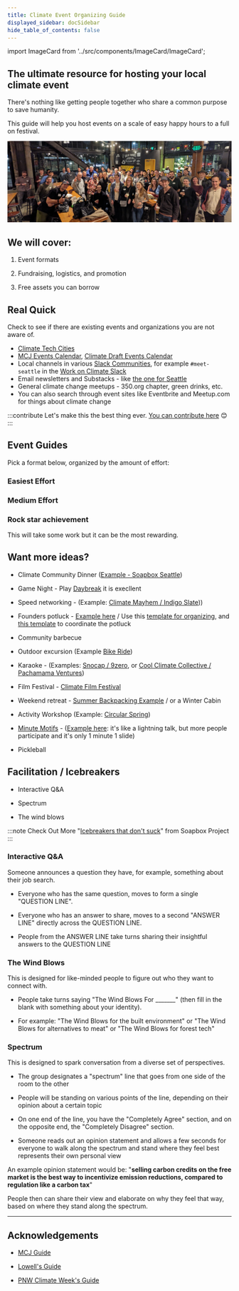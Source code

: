 ```yaml
---
title: Climate Event Organizing Guide
displayed_sidebar: docSidebar
hide_table_of_contents: false
---
```

import ImageCard from '../src/components/ImageCard/ImageCard';

## The ultimate resource for hosting your local climate event


There's nothing like getting people together who share a common purpose to save humanity.

This guide will help you host events on a scale of easy happy hours to a full on festival.

![seattle climate tech meetup](../static/img/seattle-climate-tech-meetup.jpg)

## We will cover:

1. Event formats

2. Fundraising, logistics, and promotion

3. Free assets you can borrow

## Real Quick

Check to see if there are existing events and organizations you are not aware of.

- [Climate Tech Cities](https://www.climatetechcities.com/)
- [MCJ Events Calendar](https://lu.ma/u/mcj), [Climate Draft Events Calendar](https://lu.ma/climatedraft-community)
- Local channels in various [Slack Communities](/level-1#core-communities), for example `#meet-seattle` in the [Work on Climate Slack](https://workonclimate.org)
- Email newsletters and Substacks - like [the one for Seattle](https://seattle.climatetechcities.com) 
- General climate change meetups - 350.org chapter, green drinks, etc.
- You can also search through event sites like Eventbrite and Meetup.com for things about climate change

:::contribute
Let's make this the best thing ever.
[You can contribute here](contribute) 😊
:::

## Event Guides

Pick a format below, organized by the amount of effort:

### Easiest Effort

<div style={{ display: 'flex', flexWrap: 'wrap'}}>
    <ImageCard
    title="Happy hour"
    description="Find a place and tell people to show up"
    imageUrl="/img/climate-tech-happy-hour.jpg"
    linkUrl="/event-format-happy-hour"
    />
    <ImageCard
    title="Co-working session"
    description="Like a Happy Hour but people bring laptops"
    imageUrl="/img/climate-tech-co-working-seattle.jpg"
    linkUrl="/event-format-co-working-session"
    />
    <ImageCard
    title="City park"
    description="Take advantage of a nice day and invite some folks"
    imageUrl="/img/women-in-climate-seattle.jpg"
    linkUrl="/event-format-city-park"
    />

</div>

### Medium Effort

<div style={{ display: 'flex', flexWrap: 'wrap'}}>
    <ImageCard
    title="Expert Panel"
    description="A great way to build and amplify new ideas"
    imageUrl="/img/climate-panel-seattle.jpg"
    linkUrl="/event-format-expert-panel"
    />
    <ImageCard
    title="Coffee Crawl"
    description="Post a walking route and stop at a variety of coffee joints"
    imageUrl="/img/climate-coffee-crawl.jpg"
    linkUrl="/event-format-coffee-crawl"
    />
    <ImageCard
    title="Trivia Night"
    description="People love a friendly competition with a dash of humor"
    imageUrl="/img/climate-tech-trivia-night.jpg"
    linkUrl="/event-format-trivia-night"
    />
</div>

### Rock star achievement

This will take some work but it can be the most rewarding.

<div style={{ display: 'flex', flexWrap: 'wrap'}}>
    <ImageCard
    title="Lightning talks"
    description="Put on a great show and learn a ton"
    imageUrl="/img/climate-lightning-talks.jpg"
    linkUrl="/event-format-lightning-talks"
    />
    <ImageCard
    title="Hackathon"
    description="Build something to move the needle"
    imageUrl="/img/hackathon.webp"
    linkUrl="/event-format-hackathon"
    />
    <ImageCard
    title="Climate Day / Week"
    description="Paint the town green!"
    imageUrl="/img/pnw-climate-week-event.png"
    linkUrl="/event-format-climate-day-or-week"
    />
</div>

## Want more ideas?

- Climate Community Dinner ([Example - Soapbox Seattle](https://lu.ma/xnpail55))

- Game Night - Play [Daybreak](https://daybreakgame.org/) it is execllent

- Speed networking - (Example: [Climate Mayhem / Indigo Slate](https://lu.ma/co.work-may2024)))

- Founders potluck - [Example here](https://www.linkedin.com/posts/lowellbander_2-climate-founders-pt-2-double-dinner-activity-7155006039308800000-1Ypb) / Use this [template for organizing](https://docs.google.com/document/d/1YKJHdfkSpy05rnoUU68t5xb_qbzBJlPEYIW-cOmB4xg/edit), and [this template](https://docs.google.com/spreadsheets/d/1F3x5Ye-3T6Lx660BLhGTgTiqkIpVYQhIvP8UY01JzeI/view) to coordinate the potluck

- Community barbecue

- Outdoor excursion (Example [Bike Ride](https://lu.ma/9wmgdncx))

- Karaoke - (Examples: [Snocap / 9zero](https://www.linkedin.com/feed/update/urn:li:activity:7217987708512522240/), or [Cool Climate Collective / Pachamama Ventures](https://lu.ma/casual-climate-karaoke)) 

- Film Festival - [Climate Film Festival](https://www.climatefilmfest.com/)

- Weekend retreat - [Summer Backpacking Example](https://docs.google.com/document/d/1-10Qu_WDmTDQufkggIO6QOrkSZ8Qu8RrO-TWo4mcGng/edit?usp=sharing) / or a Winter Cabin

- Activity Workshop (Example: [Circular Spring](https://lu.ma/q2vkpzob))

- [Minute Motifs](../event-format-minute-motifs) - ([Example here](https://www.linkedin.com/posts/jacobcaggiano_pnwclimateweek-activity-7216904462840258561-pLzG): it's like a lightning talk, but more people participate and it's only 1 minute 1 slide)

- Pickleball


## Facilitation / Icebreakers

- Interactive Q&A

- Spectrum

- The wind blows

:::note Check Out
More "[Icebreakers that don't suck](https://niviachanta.com/articles/icebreakers-that-dont-suck-in-2024)" from Soapbox Project
:::

### Interactive Q&A

Someone announces a question they have, for example, something about their job search.

- Everyone who has the same question, moves to form a single "QUESTION LINE". 

- Everyone who has an answer to share, moves to a second "ANSWER LINE" directly across the QUESTION LINE.

- People from the ANSWER LINE take turns sharing their insightful answers to the QUESTION LINE

### The Wind Blows

This is designed for like-minded people to figure out who they want to connect with.

- People take turns saying "The Wind Blows For _______" (then fill in the blank with something 
about your identity).

- For example: "The Wind Blows for the built environment" or "The Wind Blows for alternatives to 
meat" or "The Wind Blows for forest tech"

### Spectrum

This is designed to spark conversation from a diverse set of perspectives.

- The group designates a "spectrum" line that goes from one side of the room to the other

- People will be standing on various points of the line, depending on their opinion about a certain topic

- On one end of the line, you have the "Completely Agree" section, and on the opposite end, the "Completely Disagree" section.

- Someone reads out an opinion statement and allows a few seconds for everyone to walk along the spectrum and stand where they feel best represents their own personal view

An example opinion statement would be: "**selling carbon credits on the free market is the best way to incentivize emission reductions, compared to regulation like a carbon tax**"

People then can share their view and elaborate on why they feel that way, based on where they stand along the spectrum.

---

## Acknowledgements

- [MCJ Guide](https://docs.google.com/document/d/1wRzbTbouCaz_gdQ6bW7qaDNa1gk8M3pJkuTjJoYbPk8/edit#)

- [Lowell's Guide](https://www.notion.so/Organizing-a-Climate-Meetup-2c7005194d4b4c6f954231668432f7b3?pvs=4)

- [PNW Climate Week's Guide](https://www.notion.so/native/seattleclimatetech/Event-Hosting-Guide-2b41e3659d1948eca04ae04b67c831a3?deepLinkOpenNewTab=true)